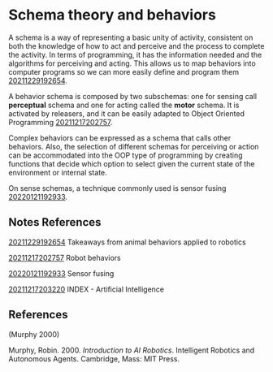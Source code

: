 ---
---
# Schema theory and behaviors

A schema is a way of representing a basic unity of activity, consistent
on both the knowledge of how to act and perceive and the process to
complete the activity. In terms of programming, it has the information
needed and the algorithms for perceiving and acting. This allows us to
map behaviors into computer programs so we can more easily define and
program them [20211229192654](/notes/20211229192654).

A behavior schema is composed by two subschemas: one for sensing call
**perceptual** schema and one for acting called the **motor** schema. It
is activated by releasers, and it can be easily adapted to Object
Oriented Programming [20211217202757](/notes/20211217202757).

Complex behaviors can be expressed as a schema that calls other
behaviors. Also, the selection of different schemas for perceiving or
action can be accommodated into the OOP type of programming by creating
functions that decide which option to select given the current state of
the environment or internal state.

On sense schemas, a technique commonly used is sensor fusing
[20220121192933](/notes/20220121192933).

## Notes References

[20211229192654](/notes/20211229192654) Takeaways from animal behaviors applied to
robotics

[20211217202757](/notes/20211217202757) Robot behaviors

[20220121192933](/notes/20220121192933) Sensor fusing

[20211217203220](/notes/20211217203220) INDEX - Artificial Intelligence

## References

(Murphy 2000)

Murphy, Robin. 2000. *Introduction to AI Robotics*. Intelligent Robotics
and Autonomous Agents. Cambridge, Mass: MIT Press.
